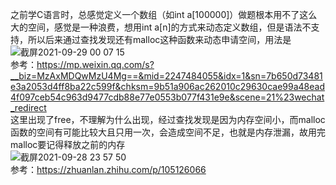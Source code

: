 之前学C语言时，总感觉定义一个数组（如int a[100000]）做题根本用不了这么大的空间，感觉是一种浪费，想用int a[n]的方式来动态定义数组，但是语法不支持，所以后来通过查找发现还有malloc这种函数来动态申请空间，用法是</br>
![截屏2021-09-29 00 07 15](https://user-images.githubusercontent.com/74129445/135126174-cd4c5596-300d-4426-a025-13abf3bf5b91.png)</br>
参考：https://mp.weixin.qq.com/s?__biz=MzAxMDQwMzU4Mg==&mid=2247484055&idx=1&sn=7b650d73481e3a2053d4ff8ba22c599f&chksm=9b51a906ac262010c29630cae99a48ead4f097ceb54c963d9477cdb88e77e0553b077f431e9e&scene=21%23wechat_redirect</br>
这里出现了free，不理解为什么出现，经过查找发现是因为内存空间小，而malloc函数的空间有可能比较大且只用一次，会造成空间不足，也就是内存泄漏，故用完malloc要记得释放之前的内存</br>
![截屏2021-09-28 23 57 50](https://user-images.githubusercontent.com/74129445/135126519-8e4619ce-c937-41bc-92fe-99f1c03aa7ca.png)</br>
参考：https://zhuanlan.zhihu.com/p/105126066</br>
